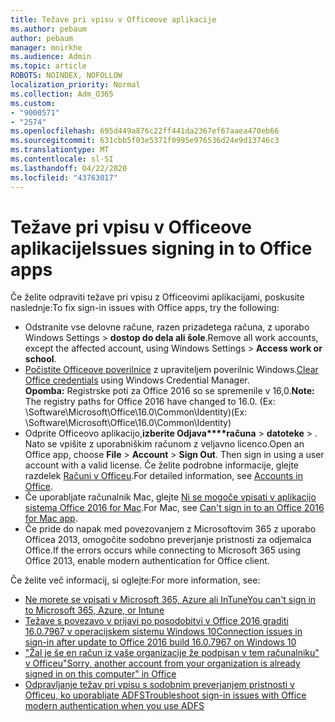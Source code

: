 ```yaml
---
title: Težave pri vpisu v Officeove aplikacije
ms.author: pebaum
author: pebaum
manager: mnirkhe
ms.audience: Admin
ms.topic: article
ROBOTS: NOINDEX, NOFOLLOW
localization_priority: Normal
ms.collection: Adm_O365
ms.custom:
- "9000571"
- "2574"
ms.openlocfilehash: 695d449a876c22ff441da2367ef67aaea470eb66
ms.sourcegitcommit: 631cbb5f03e5371f0995e976536d24e9d13746c3
ms.translationtype: MT
ms.contentlocale: sl-SI
ms.lasthandoff: 04/22/2020
ms.locfileid: "43763017"
---
```

# <a name="issues-signing-in-to-office-apps"></a><span data-ttu-id="e4e75-102">Težave pri vpisu v Officeove aplikacije</span><span class="sxs-lookup"><span data-stu-id="e4e75-102">Issues signing in to Office apps</span></span>

<span data-ttu-id="e4e75-103">Če želite odpraviti težave pri vpisu z Officeovimi aplikacijami, poskusite naslednje:</span><span class="sxs-lookup"><span data-stu-id="e4e75-103">To fix sign-in issues with Office apps, try the following:</span></span>

- <span data-ttu-id="e4e75-104">Odstranite vse delovne račune, razen prizadetega računa, z uporabo Windows Settings > **dostop do dela ali šole**.</span><span class="sxs-lookup"><span data-stu-id="e4e75-104">Remove all work accounts, except the affected account, using Windows Settings > **Access work or school**.</span></span>
- <span data-ttu-id="e4e75-105">[Počistite Officeove poverilnice](https://docs.microsoft.com/office/troubleshoot/error-messages/another-account-already-signed-in#step-3-clear-cached-credentials-on-the-computer) z upraviteljem poverilnic Windows.</span><span class="sxs-lookup"><span data-stu-id="e4e75-105">[Clear Office credentials](https://docs.microsoft.com/office/troubleshoot/error-messages/another-account-already-signed-in#step-3-clear-cached-credentials-on-the-computer) using Windows Credential Manager.</span></span><br/>
    <span data-ttu-id="e4e75-106">**Opomba:** Registrske poti za Office 2016 so se spremenile v 16,0.</span><span class="sxs-lookup"><span data-stu-id="e4e75-106">**Note:** The registry paths for Office 2016 have changed to 16.0.</span></span> <span data-ttu-id="e4e75-107">(Ex: \Software\Microsoft\Office\16.0\Common\Identity\)</span><span class="sxs-lookup"><span data-stu-id="e4e75-107">(Ex: \Software\Microsoft\Office\16.0\Common\Identity\)</span></span>
- <span data-ttu-id="e4e75-108">Odprite Officeovo aplikacijo,**izberite Odjava\*\*\*\*računa** >  **datoteke** > . Nato se vpišite z uporabniškim računom z veljavno licenco.</span><span class="sxs-lookup"><span data-stu-id="e4e75-108">Open an Office app, choose **File** > **Account** > **Sign Out**. Then sign in using a user account with a valid license.</span></span> <span data-ttu-id="e4e75-109">Če želite podrobne informacije, glejte razdelek [Računi v Officeu](https://support.office.com/article/accounts-in-office-628ea040-f265-49de-b986-be09c3ebf8a9).</span><span class="sxs-lookup"><span data-stu-id="e4e75-109">For detailed information, see [Accounts in Office](https://support.office.com/article/accounts-in-office-628ea040-f265-49de-b986-be09c3ebf8a9).</span></span>
- <span data-ttu-id="e4e75-110">Če uporabljate računalnik Mac, glejte [Ni se mogoče vpisati v aplikacijo sistema Office 2016 for Mac](https://docs.microsoft.com/office365/troubleshoot/authentication/sign-in-to-office-2016-for-mac-fail).</span><span class="sxs-lookup"><span data-stu-id="e4e75-110">For Mac, see [Can't sign in to an Office 2016 for Mac app](https://docs.microsoft.com/office365/troubleshoot/authentication/sign-in-to-office-2016-for-mac-fail).</span></span>
- <span data-ttu-id="e4e75-111">Če pride do napak med povezovanjem z Microsoftovim 365 z uporabo Officea 2013, omogočite sodobno preverjanje pristnosti za odjemalca Office.</span><span class="sxs-lookup"><span data-stu-id="e4e75-111">If the errors occurs while connecting to Microsoft 365 using Office 2013, enable modern authentication for Office client.</span></span>

<span data-ttu-id="e4e75-112">Če želite več informacij, si oglejte:</span><span class="sxs-lookup"><span data-stu-id="e4e75-112">For more information, see:</span></span>
- [<span data-ttu-id="e4e75-113">Ne morete se vpisati v Microsoft 365, Azure ali InTune</span><span class="sxs-lookup"><span data-stu-id="e4e75-113">You can't sign in to Microsoft 365, Azure, or Intune</span></span>](https://docs.microsoft.com/office365/troubleshoot/authentication/sign-in-to-office-365-azure-intune)
- [<span data-ttu-id="e4e75-114">Težave s povezavo v prijavi po posodobitvi v Office 2016 graditi 16.0.7967 v operacijskem sistemu Windows 10</span><span class="sxs-lookup"><span data-stu-id="e4e75-114">Connection issues in sign-in after update to Office 2016 build 16.0.7967 on Windows 10</span></span>](https://docs.microsoft.com/office365/troubleshoot/administration/connection-issue-when-sign-in-office-2016)
- [<span data-ttu-id="e4e75-115">"Žal je še en račun iz vaše organizacije že podpisan v tem računalniku" v Officeu</span><span class="sxs-lookup"><span data-stu-id="e4e75-115">"Sorry, another account from your organization is already signed in on this computer" in Office</span></span>](https://docs.microsoft.com/office/troubleshoot/error-messages/another-account-already-signed-in)
- [<span data-ttu-id="e4e75-116">Odpravljanje težav pri vpisu s sodobnim preverjanjem pristnosti v Officeu, ko uporabljate ADFS</span><span class="sxs-lookup"><span data-stu-id="e4e75-116">Troubleshoot sign-in issues with Office modern authentication when you use ADFS</span></span>](https://docs.microsoft.com/office365/troubleshoot/authentication/sign-in-issue-with-modern-auth)